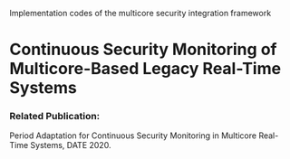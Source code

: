 


Implementation codes of the multicore security integration framework

# Continuous Security Monitoring of Multicore-Based Legacy Real-Time Systems

### Related Publication: 

Period Adaptation for Continuous Security Monitoring in Multicore Real-Time Systems, DATE 2020.

